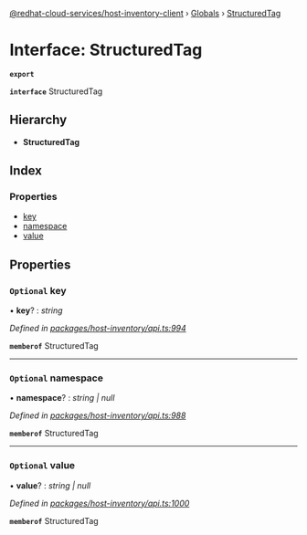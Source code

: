 [@redhat-cloud-services/host-inventory-client](../README.md) › [Globals](../globals.md) › [StructuredTag](structuredtag.md)

# Interface: StructuredTag

**`export`** 

**`interface`** StructuredTag

## Hierarchy

* **StructuredTag**

## Index

### Properties

* [key](structuredtag.md#optional-key)
* [namespace](structuredtag.md#optional-namespace)
* [value](structuredtag.md#optional-value)

## Properties

### `Optional` key

• **key**? : *string*

*Defined in [packages/host-inventory/api.ts:994](https://github.com/RedHatInsights/javascript-clients/blob/master/packages/host-inventory/api.ts#L994)*

**`memberof`** StructuredTag

___

### `Optional` namespace

• **namespace**? : *string | null*

*Defined in [packages/host-inventory/api.ts:988](https://github.com/RedHatInsights/javascript-clients/blob/master/packages/host-inventory/api.ts#L988)*

**`memberof`** StructuredTag

___

### `Optional` value

• **value**? : *string | null*

*Defined in [packages/host-inventory/api.ts:1000](https://github.com/RedHatInsights/javascript-clients/blob/master/packages/host-inventory/api.ts#L1000)*

**`memberof`** StructuredTag
